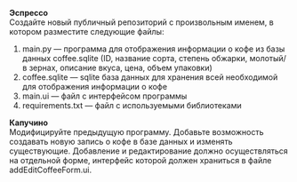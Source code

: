 **Эспрессо**  
Создайте новый публичный репозиторий с произвольным именем, в котором разместите следующие файлы:

1. main.py — программа для отображения информации о кофе из базы данных coffee.sqlite (ID, название сорта, степень обжарки, молотый/в зернах, описание вкуса, цена, объем упаковки)
2. coffee.sqlite — sqlite база данных для хранения всей необходимой для отображения информации о кофе
3. main.ui — файл с интерфейсом программы
4. requirements.txt — файл с используемыми библиотеками

**Капучино**  
Модифицируйте предыдущую программу. Добавьте возможность создавать новую запись о кофе в базе данных и изменять существующие. Добавление и редактирование должно осуществляться на отдельной форме, интерфейс которой должен храниться в файле addEditCoffeeForm.ui.
